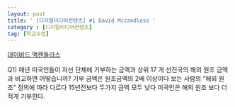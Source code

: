 ```yaml
---
layout: post
title: ' [디지털미디어컨텐츠] #1 David Mccandless '
category : [디지털미디어컨텐츠]
tag: [학교수업]
---
```


[데이비드 맥캔들리스](https://www.ted.com/talks/david_mccandless_the_beauty_of_data_visualization?utm_campaign=tedspread&utm_medium=referral&utm_source=tedcomshare)

Q1) 매년 미국인들이 자선 단체에 기부하는 금액과 상위 17 개 선진국의 해외 원조 금액과 비교하면 어떻습니까?
기부 금액은 원조금액의 2배 이상이다
보는 사람의 “해외 원조" 정의에 따라 다르다
15년전보다  두가지 금액 모두 낮다
미국인은 해외 원조 보다 더 적게 기부한다.
